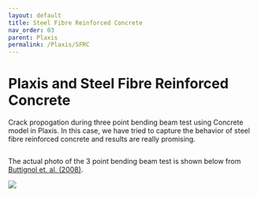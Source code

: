 ```yaml
---
layout: default
title: Steel Fibre Reinforced Concrete
nav_order: 03
parent: Plaxis
permalink: /Plaxis/SFRC
---
```

# Plaxis and Steel Fibre Reinforced Concrete

Crack propogation during three point bending beam test using Concrete model in Plaxis. In this case, we have tried to capture the behavior of steel fibre reinforced concrete and results are really promising.

<iframe width="100%" height="0" src="https://www.youtube.com/embed/W0vgZkronX8" title="YouTube video player" frameborder="0" allow="accelerometer; autoplay; clipboard-write; encrypted-media; gyroscope; picture-in-picture; web-share" allowfullscreen></iframe>

The actual photo of the 3 point bending beam test is shown below from [Buttignol et. al. (2008)](https://www.scielo.br/j/riem/a/3FH99MRnvSLHXrBY5Rg8j9p/?lang=en).

![](../images//Untitled.png)
